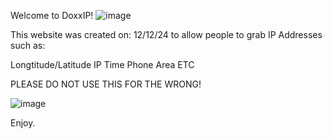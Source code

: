 Welcome to DoxxIP!
![image](https://github.com/user-attachments/assets/e2676339-af5a-402f-8f5a-e3361b90da37)


This website was created on: 12/12/24 to allow people to grab IP Addresses such as: 

Longtitude/Latitude
IP
Time
Phone
Area
ETC

PLEASE DO NOT USE THIS FOR THE WRONG! 

![image](https://github.com/user-attachments/assets/ad759460-88e7-4762-9c08-372770507820)

Enjoy.
